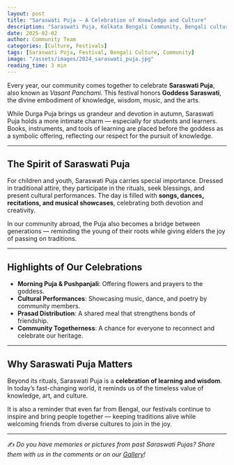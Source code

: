 ```yaml
---
layout: post
title: "Saraswati Puja – A Celebration of Knowledge and Culture"
description: "Saraswati Puja, Kolkata Bengali Community, Bengali culture, celebration of knowledge and culture"
date: 2025-02-02
author: Community Team
categories: [Culture, Festivals]
tags: [Saraswati Puja, Festival, Bengali Culture, Community]
image: "/assets/images/2024_saraswati_puja.jpg"
reading_time: 3 min
---
```


Every year, our community comes together to celebrate **Saraswati Puja**, also known as *Vasant Panchami*. This festival honors **Goddess Saraswati**, the divine embodiment of knowledge, wisdom, music, and the arts.  

While Durga Puja brings us grandeur and devotion in autumn, Saraswati Puja holds a more intimate charm — especially for students and learners. Books, instruments, and tools of learning are placed before the goddess as a symbolic offering, reflecting our respect for the pursuit of knowledge.  

---

## The Spirit of Saraswati Puja  

For children and youth, Saraswati Puja carries special importance. Dressed in traditional attire, they participate in the rituals, seek blessings, and present cultural performances. The day is filled with **songs, dances, recitations, and musical showcases**, celebrating both devotion and creativity.  

In our community abroad, the Puja also becomes a bridge between generations — reminding the young of their roots while giving elders the joy of passing on traditions.  

---

## Highlights of Our Celebrations  

- **Morning Puja & Pushpanjali**: Offering flowers and prayers to the goddess.  
- **Cultural Performances**: Showcasing music, dance, and poetry by community members.  
- **Prasad Distribution**: A shared meal that strengthens bonds of friendship.  
- **Community Togetherness**: A chance for everyone to reconnect and celebrate our heritage.  

---

## Why Saraswati Puja Matters  

Beyond its rituals, Saraswati Puja is a **celebration of learning and wisdom**. In today’s fast-changing world, it reminds us of the timeless value of knowledge, art, and culture.  

It is also a reminder that even far from Bengal, our festivals continue to inspire and bring people together — keeping traditions alive while welcoming friends from diverse cultures to join in the joy.  

---

✍️ *Do you have memories or pictures from past Saraswati Pujas? Share them with us in the comments or on our [Gallery](/gallery/)!*  

